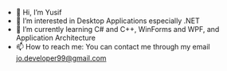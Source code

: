 - 👋 Hi, I’m Yusif
- 👀 I’m interested in Desktop Applications especially .NET
- 🌱 I’m currently learning C# and C++, WinForms and WPF, and Application Architecture
- 📫 How to reach me: You can contact me through my email jo.developer99@gmail.com
